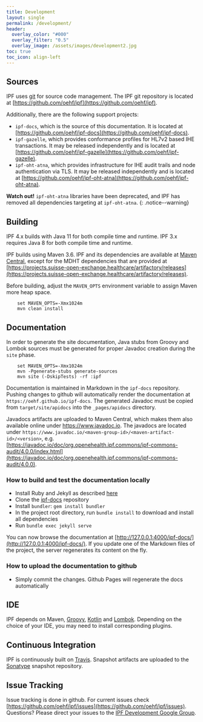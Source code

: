 ```yaml
---
title: Development
layout: single
permalink: /development/
header:
  overlay_color: "#000"
  overlay_filter: "0.5"
  overlay_image: /assets/images/development2.jpg
toc: true
toc_icon: align-left
---
```


## Sources

IPF uses [git](https://git-scm.com/) for source code management. The IPF git repository is located at
[https://github.com/oehf/ipf](https://github.com/oehf/ipf).

Additionally, there are the following support projects:

* `ipf-docs`, which is the source of this documentation. It is located at [https://github.com/oehf/ipf-docs](https://github.com/oehf/ipf-docs).
* `ipf-gazelle`, which provides conformance profiles for HL7v2 based IHE transactions.
It may be released independently and is located at [https://github.com/oehf/ipf-gazelle](https://github.com/oehf/ipf-gazelle).
* `ipf-oht-atna`, which provides infrastructure for IHE audit trails and node authentication via TLS.
It may be released independently and is located at [https://github.com/oehf/ipf-oht-atna](https://github.com/oehf/ipf-oht-atna).

**Watch out!** `ipf-oht-atna` libraries have been deprecated, and IPF has removed all dependencies targeting at `ipf-oht-atna`.
{: .notice--warning}


## Building

IPF 4.x builds with Java 11 for both compile time and runtime.
IPF 3.x requires Java 8 for both compile time and runtime.

IPF builds using Maven 3.6. IPF and its dependencies are available at [Maven Central], 
except for the MDHT dependencies that are provided at [https://projects.suisse-open-exchange.healthcare/artifactory/releases](https://projects.suisse-open-exchange.healthcare/artifactory/releases).

Before building, adjust the `MAVEN_OPTS` environment variable to assign Maven more heap space.

```
    set MAVEN_OPTS=-Xmx1024m
    mvn clean install
```

## Documentation

In order to generate the site documentation, Java stubs from Groovy and Lombok
sources must be generated for proper Javadoc creation during the `site` phase.

```
    set MAVEN_OPTS=-Xmx1024m
    mvn -Pgenerate-stubs generate-sources 
    mvn site (-DskipTests) -rf :ipf
```

Documentation is maintained in Markdown in the `ipf-docs` repository. Pushing changes to github will
automatically render the documentation at `https://oehf.github.io/ipf-docs`. The generated Javadoc
must be copied from `target/site/apidocs` into the `_pages/apidocs` directory.

Javadocs artifacts are uploaded to Maven Central, which makes them also available online under
https://www.javadoc.io. The javadocs are located under `https://www.javadoc.io/<maven-group-id>/<maven-artifact-id>/<version>`, e.g.
[https://javadoc.io/doc/org.openehealth.ipf.commons/ipf-commons-audit/4.0.0/index.html](https://javadoc.io/doc/org.openehealth.ipf.commons/ipf-commons-audit/4.0.0).


### How to build and test the documentation locally

* Install Ruby and Jekyll as described [here](https://jekyllrb.com/docs/installation/)
* Clone the [ipf-docs](https://github.com/oehf/ipf-docs) repository
* Install `bundler`: `gem install bundler`  
* In the project root directory, run `bundle install` to download and install all dependencies
* Run `bundle exec jekyll serve`

You can now browse the documentation at [http://127.0.0.1:4000/ipf-docs/](http://127.0.0.1:4000/ipf-docs/). If you update one of the
Markdown files of the project, the server regenerates its content on the fly.


### How to upload the documentation to github

* Simply commit the changes. Github Pages will regenerate the docs automatically

## IDE

IPF depends on Maven, [Groovy](https://www.groovy-lang.org/), [Kotlin](https://kotlinlang.org/) and [Lombok](https://projectlombok.org/).
Depending on the choice of your IDE, you may need to install corresponding plugins.

## Continuous Integration

IPF is continuously built on [Travis](https://travis-ci.org/oehf). Snapshot artifacts are uploaded to the 
[Sonatype](https://oss.sonatype.org/content/repositories/snapshots/org/openehealth/ipf/) snapshot repository.

## Issue Tracking

Issue tracking is done in github. For current issues check [https://github.com/oehf/ipf/issues](https://github.com/oehf/ipf/issues).
Questions? Please direct your issues to the [IPF Development Google Group](https://groups.google.com/forum/#!forum/ipf-dev). 


[Maven Central]: https://search.maven.org